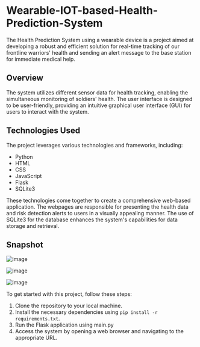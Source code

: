 # Wearable-IOT-based-Health-Prediction-System

The Health Prediction System using a wearable device is a project aimed at developing a robust and efficient solution for real-time tracking of our frontline warriors' health and sending an alert message to the base station for immediate medical help. 

## Overview

The system utilizes different sensor data for health tracking, enabling the simultaneous monitoring of soldiers' health. The user interface is designed to be user-friendly, providing an intuitive graphical user interface (GUI) for users to interact with the system.

## Technologies Used

The project leverages various technologies and frameworks, including:
- Python
- HTML
- CSS
- JavaScript
- Flask
- SQLite3

These technologies come together to create a comprehensive web-based application. The webpages are responsible for presenting the health data and risk detection alerts to users in a visually appealing manner. The use of SQLite3 for the database enhances the system's capabilities for data storage and retrieval.

## Snapshot
![image](https://github.com/akankshadubey-202/Wearable-IOT-based-Health-Prediction-System/assets/91489416/09bc9110-c6b1-46cf-bca1-47a36c3c3757)

![image](https://github.com/akankshadubey-202/Wearable-IOT-based-Health-Prediction-System/assets/91489416/bc18f245-a92d-4bfe-9758-b0fdb86cecdc)

![image](https://github.com/akankshadubey-202/Wearable-IOT-based-Health-Prediction-System/assets/91489416/c8d5d439-d14b-4903-a26b-86094548b4e4)

To get started with this project, follow these steps:

1. Clone the repository to your local machine.
2. Install the necessary dependencies using `pip install -r requirements.txt`.
3. Run the Flask application using main.py
4. Access the system by opening a web browser and navigating to the appropriate URL.


